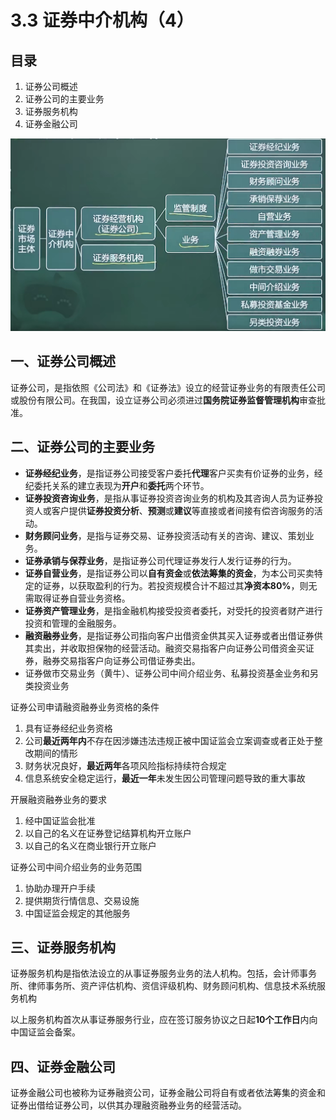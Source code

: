 # 3.3 证券中介机构（4）

## 目录

1. 证券公司概述
2. 证券公司的主要业务
3. 证券服务机构
4. 证券金融公司

![image-20230515205012593](image-20230515205012593.png)

## 一、证券公司概述

证券公司，是指依照《公司法》和《证券法》设立的经营证券业务的有限责任公司或股份有限公司。在我国，设立证券公司必须进过**国务院证券监督管理机构**审查批准。



## 二、证券公司的主要业务

* **证券经纪业务**，是指证券公司接受客户委托**代理**客户买卖有价证券的业务，经纪委托关系的建立表现为**开户**和**委托**两个环节。
* **证券投资咨询业务**，是指从事证券投资咨询业务的机构及其咨询人员为证券投资人或客户提供**证券投资分析**、**预测**或**建议**等直接或者间接有偿咨询服务的活动。
* **财务顾问业务**，是指与证券交易、证券投资活动有关的咨询、建议、策划业务。
* **证券承销与保荐业务**，是指证券公司代理证券发行人发行证券的行为。
* **证券自营业务**，是指证券公司以**自有资金**或**依法筹集的资金**，为本公司买卖特定的证券，以获取盈利的行为。若投资规模合计不超过其**净资本80%**，则无需取得证券自营业务资格。
* **证券资产管理业务**，是指金融机构接受投资者委托，对受托的投资者财产进行投资和管理的金融服务。
* **融资融券业务**，是指证券公司指向客户出借资金供其买入证券或者出借证券供其卖出，并收取担保物的经营活动。融资交易指客户向证券公司借资金买证券，融券交易指客户向证券公司借证券卖出。
* 证券做市交易业务（黄牛）、证券公司中间介绍业务、私募投资基金业务和另类投资业务



证券公司申请融资融券业务资格的条件

1. 具有证券经纪业务资格
2. 公司**最近两年内**不存在因涉嫌违法违规正被中国证监会立案调查或者正处于整改期间的情形
3. 财务状况良好，**最近两年**各项风险指标持续符合规定
4. 信息系统安全稳定运行，**最近一年**未发生因公司管理问题导致的重大事故

开展融资融券业务的要求

1. 经中国证监会批准
2. 以自己的名义在证券登记结算机构开立账户
3. 以自己的名义在商业银行开立账户

证券公司中间介绍业务的业务范围

1. 协助办理开户手续
2. 提供期货行情信息、交易设施
3. 中国证监会规定的其他服务



## 三、证券服务机构

证券服务机构是指依法设立的从事证券服务业务的法人机构。包括，会计师事务所、律师事务所、资产评估机构、资信评级机构、财务顾问机构、信息技术系统服务机构

以上服务机构首次从事证券服务行业，应在签订服务协议之日起**10个工作日**内向中国证监会备案。



## 四、证券金融公司

证券金融公司也被称为证券融资公司，证券金融公司将自有或者依法筹集的资金和证券出借给证券公司，以供其办理融资融券业务的经营活动。
